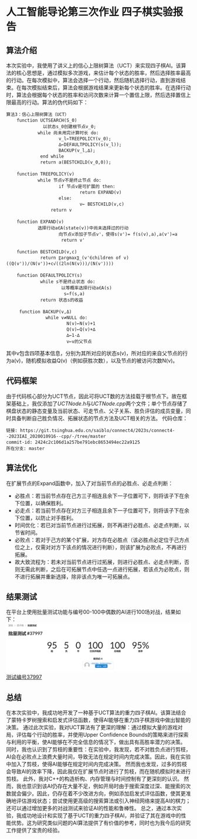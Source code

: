 # 人工智能导论第三次作业 四子棋实验报告
## 算法介绍
本次实验中，我使用了讲义上的信心上限树算法（UCT）来实现四子棋AI。该算法的核心思想是，通过模拟多次游戏，来估计每个状态的胜率，然后选择胜率最高的行动。在每次模拟中，算法会选择一个行动，然后随机选择行动，直到游戏结束。在每次模拟结束后，算法会根据游戏结果来更新每个状态的胜率。在选择行动时，算法会根据每个状态的胜率和访问次数来计算一个置信上限，然后选择置信上限最高的行动。算法的伪代码如下：
```
算法3：信心上限树算法（UCT）
    function UCTSEARCH(S_0)
              以状态s_0创建根节点v_0;
            while 尚未用完计算时长 do:
                    v_l←TREEPOLICY(v_0);
                    ∆←DEFAULTPOLICY(s(v_l));
                    BACKUP(v_l,∆);
             end while
             return a(BESTCHILD(v_0,0));

    function TREEPOLICY(v)
            while 节点v不是终止节点 do:
                    if 节点v是可扩展的 then:
                            return EXPAND(v)
                    else:
                            v← BESTCHILD(v,c)
                 return v

    function EXPAND(v)
            选择行动a∈A(state(v))中尚未选择过的行动
                    向节点v添加子节点v'，使得s(v')= f(s(v),a),a(v')=a
                     return v'

    function BESTCHILD(v,c)
             return 〖argmax〗_(v'∈children of v) ((Q(v'))/(N(v'))+c√((2ln(N(v)))/(N(v'))))

    function DEFAULTPOLICY(s)
             while s不是终止状态 do:
                     以等概率选择行动a∈A(s)
                      s←f(s,a)
             return 状态s的收益

     function BACKUP(v,Δ)
               while v≠NULL do:
                       N(v)←N(v)+1
                       Q(v)←Q(v)+∆
                       ∆←1-∆
                       v←v的父节点
```
其中v包含四项基本信息，分别为其所对应的状态s(v)，所对应的来自父节点的行为a(v)，随机模拟收益Q(v)（例如获胜次数），以及节点的被访问次数N(v)。
## 代码框架
由于代码核心部分为UCT节点，因此可将UCT数的方法挂载于根节点下。故在框架基础上，我仅添加了$UCTNode.h$与$UCTNode.cpp$两个文件；单个节点存储了棋盘状态的静态变量及当前状态、可走节点、父子关系、胜负评估的成员变量，同时具备判断自己胜负情况、拓展状态的节点方法及UCT相关的方法。
代码仓库：
```
链接: https://git.tsinghua.edu.cn/saiblo/connect4/2023s/connect4--2023IAI_2020010916--cpp/-/tree/master
commit-id: 2424c2c106d1a257be791ebc8653494ec22a9125
所在分支: master
```
## 算法优化
在扩展节点的Expand函数中，加入了对当前节点的必胜点、必走点判断：
- 必胜点：若当前节点存在己方三子相连且余下一子位置可下，则将该子下在余下位置，以确保胜利。
- 必走点：若当前节点存在对方三子相连且余下一子位置可下，则将该子下在余下位置，以防止对手胜利。
- 时间优化：若已对当前节点进行过拓展，则不再进行必胜点、必走点判断，以节省时间。
- 必败点：若对于己方的某个扩展，对方存在必胜点（该必胜点必定位于己方点位之上，仅需对对方下该点的情况进行判断），则该扩展为必败点，不再进行拓展。
- 故大致流程为：若未对当前节点进行过拓展，则进行必胜点、必走点判断，否则无需此判断，之后在可拓展节点中任选一点进行拓展，若该点为必败点，则不进行拓展并重新选择，除非该点为唯一可拓展点。
## 结果测试
在平台上使用批量测试功能与编号00-100中偶数的AI进行100场对战，结果如下：
![](img/result.PNG)
[测试编号37997](https://www.saiblo.net/batch/37997/)
## 总结
在本次实验中，我成功地开发了一种基于UCT算法的重力四子棋AI。该算法结合了蒙特卡罗树搜索和启发式评估函数，使得AI能够在重力四子棋游戏中做出智能的决策。
通过此次实验，我对UCT算法有了更深的理解：通过模拟大量的游戏对局，评估每个行动的胜率，并使用Upper Confidence Bounds的策略来进行探索与利用的平衡，使AI能够在不完全信息的情况下，做出具有高胜率潜力的决策。
同时，我也认识到了剪枝的重要性：在实验中，我发现，若不对胜负点进行剪枝，AI会在必败点上浪费大量时间，导致无法在规定时间内完成决策。因此，我在实验中加入了剪枝，使得AI能够在规定时间内完成决策。
然而我也发现，过多的剪枝会导致AI的效率下降，因此我仅在扩展节点时进行了剪枝，而在随机模拟时未进行剪枝。
此外，我对C++的构造析构、内存管理与时间控制有了更深刻的认识。
然而，我也意识到该AI仍存在大量不足，例如开局时由于搜索深度过深、能搜索的次数就会偏少。因此，仍存在着不少改进方向，例如添加启发式评估函数，使其更准确地评估游戏状态；尝试使用更高级的搜索算法或引入神经网络来提高AI的棋力；还可以通过增加更多的对战测试来验证AI的性能和鲁棒性。
总之，通过本次实验，我成功地设计和实现了基于UCT的重力四子棋AI，并验证了其在游戏中的性能优势。这为研究类似问题的AI算法提供了有价值的参考，同时也为我今后的研究工作提供了宝贵的经验。